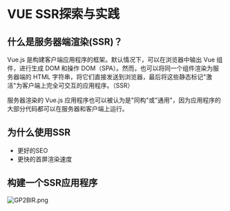 # VUE SSR探索与实践

## 什么是服务器端渲染(SSR)？

Vue.js 是构建客户端应用程序的框架。默认情况下，可以在浏览器中输出 Vue 组件，进行生成 DOM 和操作 DOM（SPA）。然而，也可以将同一个组件渲染为服务器端的 HTML 字符串，将它们直接发送到浏览器，最后将这些静态标记"激活"为客户端上完全可交互的应用程序。（SSR）

服务器渲染的 Vue.js 应用程序也可以被认为是"同构"或"通用"，因为应用程序的大部分代码都可以在服务器和客户端上运行。

## 为什么使用SSR

- 更好的SEO
- 更快的首屏渲染速度

## 构建一个SSR应用程序

![GP2BlR.png](https://s1.ax1x.com/2020/03/27/GP2BlR.png)
